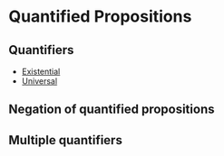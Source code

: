 # Quantified Propositions

## Quantifiers

- [Existential](existential.md#definition)
- [Universal](universal.md#definition)

## Negation of quantified propositions

## Multiple quantifiers